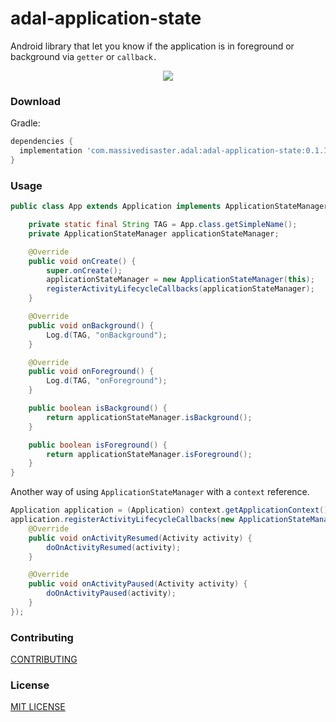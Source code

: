 # adal-application-state
Android library that let you know if the application is in foreground or background via `getter` or `callback.` 

<div align="center">
  <img src="art/adal-application-state.gif" />
</div>

### Download
Gradle:

```gradle
dependencies {
  implementation 'com.massivedisaster.adal:adal-application-state:0.1.15'
}
```

### Usage
```java
public class App extends Application implements ApplicationStateManager.BackAndForegroundListener {

    private static final String TAG = App.class.getSimpleName();
    private ApplicationStateManager applicationStateManager;

    @Override
    public void onCreate() {
        super.onCreate();
        applicationStateManager = new ApplicationStateManager(this);
        registerActivityLifecycleCallbacks(applicationStateManager);
    }

    @Override
    public void onBackground() {
        Log.d(TAG, "onBackground");
    }

    @Override
    public void onForeground() {
        Log.d(TAG, "onForeground");
    }

    public boolean isBackground() {
        return applicationStateManager.isBackground();
    }

    public boolean isForeground() {
        return applicationStateManager.isForeground();
    }
}
```

Another way of using `ApplicationStateManager` with a `context` reference.
```java
Application application = (Application) context.getApplicationContext();
application.registerActivityLifecycleCallbacks(new ApplicationStateManager() {
    @Override
    public void onActivityResumed(Activity activity) {
        doOnActivityResumed(activity);
    }

    @Override
    public void onActivityPaused(Activity activity) {
        doOnActivityPaused(activity);
    }
});
```

### Contributing
[CONTRIBUTING](../CONTRIBUTING.md)

### License
[MIT LICENSE](../LICENSE.md)